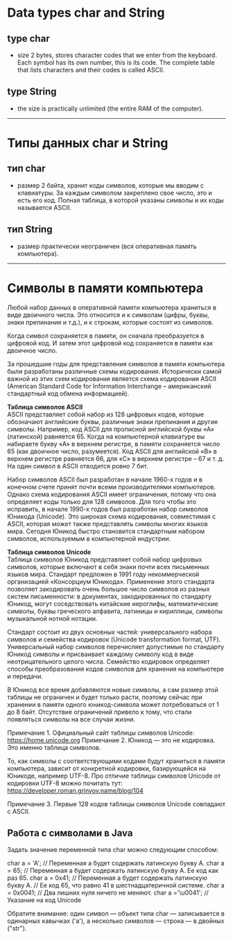 # Data types char and String

## type char
- size 2 bytes, stores character codes that we enter from the keyboard.
  Each symbol has its own number, this is its code.
  The complete table that lists characters and their codes is called ASCII.

## type String
- the size is practically unlimited (the entire RAM of the computer).

____________________________________________________
# Типы данных char и String

## тип char
- размер 2 байта, хранит коды символов, которые мы вводим с клавиатуры.
За каждым символом закреплено свое число, это и есть его код.
Полная таблица, в которой указаны символы и их коды называется ASCII.

## тип String
- размер практически неограничен (вся оперативная память компьютера).

____________________________________________________

# Символы в памяти компьютера
Любой набор данных в оперативной памяти компьютера храниться в виде двоичного числа.
Это относится и к символам (цифры, буквы, знаки препинания и т.д.), и к строкам, которые состоят из символов.

Когда символ сохраняется в памяти, он сначала преобразуется в цифровой код.
И затем этот цифровой код сохраняется в памяти как двоичное число.

За прошедшие годы для представления символов в памяти компьютера были разработаны различные схемы кодирования.
Исторически самой важной из этих схем кодирования является схема кодирования
ASCII (American Standard Code for Information Interchange – американский стандартный код обмена информацией).

**Таблица символов ASCII**  
ASCII представляет собой набор из 128 цифровых кодов, которые обозначают английские буквы,
различные знаки препинания и другие символы.
Например, код ASCII для прописной английской буквы «А» (латинской) равняется 65.
Когда на компьютерной клавиатуре вы набираете букву «А» в верхнем регистре,
в памяти сохраняется число 65 (как двоичное число, разумеется).
Код ASCII для английской «В» в верхнем регистре равняется 66, для «С» в верхнем регистре – 67 и т. д.
На один символ в ASCII отводится ровно 7 бит.

Набор символов ASCII был разработан в начале 1960-х годов и в конечном счете принят
почти всеми производителями компьютеров. Однако схема кодирования ASCII имеет ограничения,
потому что она определяет коды только для 128 символов. Для того чтобы это исправить,
в начале 1990-х годов был разработан набор символов Юникода (Unicode).
Это широкая схема кодирования, совместимая с ASCII, которая может также представлять символы многих языков мира.
Сегодня Юникод быстро становится стандартным набором символов, используемым в компьютерной индустрии.

**Таблица символов Unicode**  
Таблица символов Юникод представляет собой набор цифровых символов, которые включают в себя
знаки почти всех письменных языков мира. Стандарт предложен в 1991 году некоммерческой организацией
«Консорциум Юникода». Применение этого стандарта позволяет закодировать очень большое число символов
из разных систем письменности: в документах, закодированных по стандарту Юникод, могут соседствовать
китайские иероглифы, математические символы, буквы греческого алфавита, латиницы и кириллицы, символы
музыкальной нотной нотации.

Стандарт состоит из двух основных частей: универсального набора символов и семейства кодировок
(Unicode transformation format, UTF). Универсальный набор символов перечисляет допустимые по стандарту Юникод
символы и присваивает каждому символу код в виде неотрицательного целого числа.
Семейство кодировок определяет способы преобразования кодов символов для хранения на компьютере и передачи.

В Юникод все время добавляются новые символы, а сам размер этой таблицы не ограничен и будет только расти,
поэтому сейчас при хранении в памяти одного юникод-символа может потребоваться от 1 до 8 байт.
Отсутствие ограничений привело к тому, что стали появляться символы на все случаи жизни.

Примечание 1. Официальный сайт таблицы символов Unicode: https://home.unicode.org
Примечание 2. Юникод — это не кодировка. Это именно таблица символов.

То, как символы с соответствующими кодами будут храниться в памяти компьютера, зависит от конкретной кодировки,
базирующейся на Юникоде, например UTF-8.
Про отличие таблицы символов Unicode от кодировки UTF-8 можно почитать тут: https://developer.roman.grinyov.name/blog/104

Примечание 3. Первые 128 кодов таблицы символов Unicode совпадают с ASCII.

## Работа с символами в Java  

Задать значение переменной типа char можно следующим способом:

char a = 'A'; // Переменная а будет содержать латинскую букву А.
char a = 65; // Переменная а будет содержать латинскую букву А. Ее код как раз 65.
char a = 0x41; // Переменная а будет содержать латинскую букву А. // Ее код 65, что равно 41 в шестнадцатеричной системе.
char a = 0x0041; // Два лишних нуля ничего не меняют.
char a ='\u0041'; // Указание на код Unicode

Обратите внимание:
один символ — объект типа char — записывается в одинарных кавычках ('a'),
а несколько символов — строка — в двойных ("str").